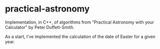 # practical-astronomy

Implementation, in C++, of algorithms from "Practical Astronomy with your Calculator" by Peter Duffett-Smith.

As a start, I've implemented the calculation of the date of Easter for a given year.
